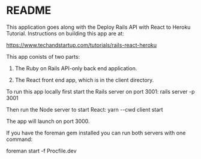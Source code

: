 # README

This application goes along with the Deploy Rails API with React to Heroku Tutorial. Instructions on building this app are at:

https://www.techandstartup.com/tutorials/rails-react-heroku

This app conists of two parts:

1) The Ruby on Rails API-only back end application.

2) The React front end app, which is in the client directory.

To run this app locally first start the Rails server on port 3001: rails server -p 3001

Then run the Node server to start React: yarn --cwd client start

The app will launch on port 3000.

If you have the foreman gem installed you can run both servers with one command:

foreman start -f Procfile.dev
